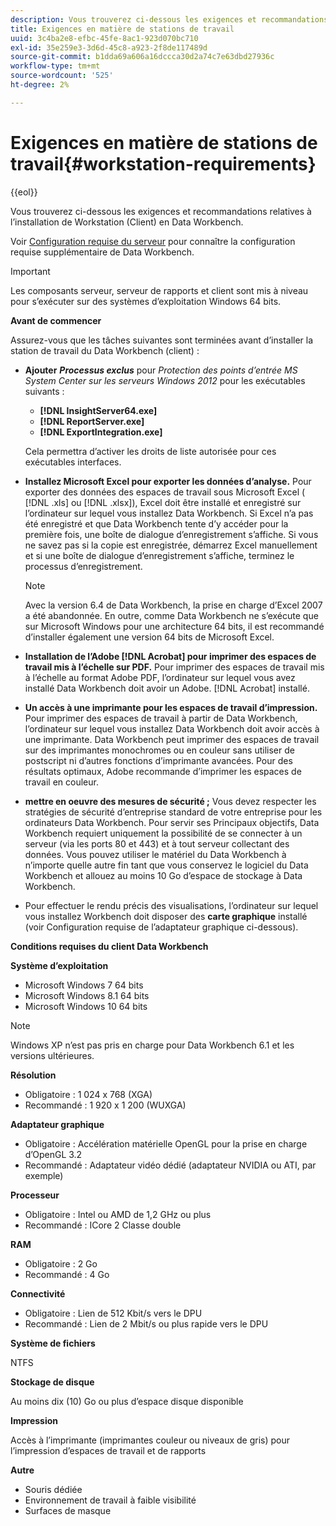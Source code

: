 ```yaml
---
description: Vous trouverez ci-dessous les exigences et recommandations relatives à l’installation de Workstation (Client) en Data Workbench.
title: Exigences en matière de stations de travail
uuid: 3c4ba2e8-efbc-45fe-8ac1-923d070bc710
exl-id: 35e259e3-3d6d-45c8-a923-2f8de117489d
source-git-commit: b1dda69a606a16dccca30d2a74c7e63dbd27936c
workflow-type: tm+mt
source-wordcount: '525'
ht-degree: 2%

---
```


# Exigences en matière de stations de travail{#workstation-requirements}

{{eol}}

Vous trouverez ci-dessous les exigences et recommandations relatives à l’installation de Workstation (Client) en Data Workbench.

Voir [Configuration requise du serveur](https://experienceleague.adobe.com/docs/data-workbench/using/server-admin-install/c-msr-server.html?lang=en) pour connaître la configuration requise supplémentaire de Data Workbench.

>[!IMPORTANT]
>
>Les composants serveur, serveur de rapports et client sont mis à niveau pour s’exécuter sur des systèmes d’exploitation Windows 64 bits.

**Avant de commencer**

Assurez-vous que les tâches suivantes sont terminées avant d’installer la station de travail du Data Workbench (client) :

* **Ajouter** ***Processus exclus*** pour *Protection des points d’entrée MS System Center sur les serveurs Windows 2012* pour les exécutables suivants :

   * **[!DNL InsightServer64.exe]**
   * **[!DNL ReportServer.exe]**
   * **[!DNL ExportIntegration.exe]**

   Cela permettra d’activer les droits de liste autorisée pour ces exécutables interfaces.

* **Installez Microsoft Excel pour exporter les données d’analyse.** Pour exporter des données des espaces de travail sous Microsoft Excel ( [!DNL .xls] ou [!DNL .xlsx]), Excel doit être installé et enregistré sur l’ordinateur sur lequel vous installez Data Workbench. Si Excel n’a pas été enregistré et que Data Workbench tente d’y accéder pour la première fois, une boîte de dialogue d’enregistrement s’affiche. Si vous ne savez pas si la copie est enregistrée, démarrez Excel manuellement et si une boîte de dialogue d’enregistrement s’affiche, terminez le processus d’enregistrement.

   >[!NOTE]
   >
   >Avec la version 6.4 de Data Workbench, la prise en charge d’Excel 2007 a été abandonnée. En outre, comme Data Workbench ne s’exécute que sur Microsoft Windows pour une architecture 64 bits, il est recommandé d’installer également une version 64 bits de Microsoft Excel.

* **Installation de l’Adobe [!DNL Acrobat] pour imprimer des espaces de travail mis à l’échelle sur PDF.** Pour imprimer des espaces de travail mis à l’échelle au format Adobe PDF, l’ordinateur sur lequel vous avez installé Data Workbench doit avoir un Adobe. [!DNL Acrobat] installé.

* **Un accès à une imprimante pour les espaces de travail d’impression.** Pour imprimer des espaces de travail à partir de Data Workbench, l’ordinateur sur lequel vous installez Data Workbench doit avoir accès à une imprimante. Data Workbench peut imprimer des espaces de travail sur des imprimantes monochromes ou en couleur sans utiliser de postscript ni d’autres fonctions d’imprimante avancées. Pour des résultats optimaux, Adobe recommande d’imprimer les espaces de travail en couleur.
* **mettre en oeuvre des mesures de sécurité ;** Vous devez respecter les stratégies de sécurité d’entreprise standard de votre entreprise pour les ordinateurs Data Workbench. Pour servir ses Principaux objectifs, Data Workbench requiert uniquement la possibilité de se connecter à un serveur (via les ports 80 et 443) et à tout serveur collectant des données. Vous pouvez utiliser le matériel du Data Workbench à n’importe quelle autre fin tant que vous conservez le logiciel du Data Workbench et allouez au moins 10 Go d’espace de stockage à Data Workbench.
* Pour effectuer le rendu précis des visualisations, l’ordinateur sur lequel vous installez Workbench doit disposer des **carte graphique** installé (voir Configuration requise de l’adaptateur graphique ci-dessous).

**Conditions requises du client Data Workbench**

**Système d’exploitation**

* Microsoft Windows 7 64 bits
* Microsoft Windows 8.1 64 bits
* Microsoft Windows 10 64 bits

>[!NOTE]
>
>Windows XP n’est pas pris en charge pour Data Workbench 6.1 et les versions ultérieures.

**Résolution**

* Obligatoire : 1 024 x 768 (XGA)
* Recommandé : 1 920 x 1 200 (WUXGA)

**Adaptateur graphique**

* Obligatoire : Accélération matérielle OpenGL pour la prise en charge d’OpenGL 3.2
* Recommandé : Adaptateur vidéo dédié (adaptateur NVIDIA ou ATI, par exemple)

**Processeur**

* Obligatoire : Intel ou AMD de 1,2 GHz ou plus
* Recommandé : ICore 2 Classe double

**RAM**

* Obligatoire : 2 Go
* Recommandé : 4 Go

**Connectivité**

* Obligatoire : Lien de 512 Kbit/s vers le DPU
* Recommandé : Lien de 2 Mbit/s ou plus rapide vers le DPU

**Système de fichiers**

NTFS

**Stockage de disque**

Au moins dix (10) Go ou plus d’espace disque disponible

**Impression**

Accès à l’imprimante (imprimantes couleur ou niveaux de gris) pour l’impression d’espaces de travail et de rapports

**Autre**

* Souris dédiée
* Environnement de travail à faible visibilité
* Surfaces de masque
